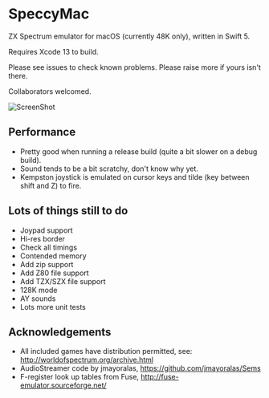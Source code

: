 # SpeccyMac

ZX Spectrum emulator for macOS (currently 48K only), written in Swift 5.

Requires Xcode 13 to build.

Please see issues to check known problems. Please raise more if yours isn't there.

Collaborators welcomed.

![ScreenShot](https://user-images.githubusercontent.com/622889/29965616-351e1960-8f06-11e7-81e5-813cc66977b0.png)

## Performance

* Pretty good when running a release build (quite a bit slower on a debug build).
* Sound tends to be a bit scratchy, don't know why yet.
* Kempston joystick is emulated on cursor keys and tilde (key between shift and Z) to fire.

## Lots of things still to do

* Joypad support
* Hi-res border
* Check all timings
* Contended memory
* Add zip support
* Add Z80 file support
* Add TZX/SZX file support
* 128K mode
* AY sounds
* Lots more unit tests

## Acknowledgements

* All included games have distribution permitted, see: http://worldofspectrum.org/archive.html
* AudioStreamer code by jmayoralas, https://github.com/jmayoralas/Sems
* F-register look up tables from Fuse, http://fuse-emulator.sourceforge.net/
